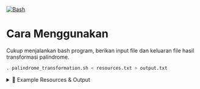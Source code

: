 [![Bash](http://img.shields.io/badge/Palindrome-FFF?style=for-the-badge&logo=gnu-bash&logoColor=000)](https://github.com/suarasiy/palindrome-file-transformation)

# Cara Menggunakan

Cukup menjalankan bash program, berikan input file dan keluaran file hasil transformasi palindrome.

```sh
. palindrome_transformation.sh < resources.txt > output.txt
```

<details>
<summary>📃 Example Resources & Output</summary>

##### resources.txt

```txt
kodok
katak
lupa
rumah
radar
kasur ini rusak
cowo
ibu ratna antar ubi
wkwkw
indra
umkt
malam
```

##### output.txt

```txt
true
true
false
false
true
true
false
true
true
false
false
true
```

</details>
